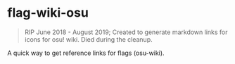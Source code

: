 # flag-wiki-osu

> RIP June 2018 - August 2019; Created to generate markdown links for icons for osu! wiki. Died during the cleanup.

A quick way to get reference links for flags (osu-wiki).
